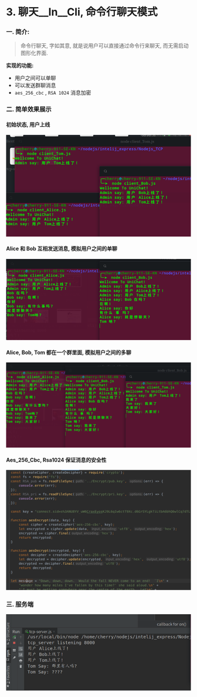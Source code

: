 # 3. 聊天__In__Cli, 命令行聊天模式

### 一. 简介:
> 命令行聊天, 字如其意, 就是说用户可以直接通过命令行来聊天, 而无需启动图形化界面.

**实现的功能:**

* 用户之间可以单聊 
* 可以发送群聊消息
* `aes_256_cbc` , `RSA 1024`  消息加密

### 二. 简单效果展示

#### 初始状态, 用户上线

![](../img/pic5.png)

#### Alice 和 Bob 互相发送消息, 模拟用户之间的单聊

![](../img/pic1.png)

#### Alice, Bob, Tom 都在一个群里面, 模拟用户之间的多聊

![](../img/pic2.png)

#### Aes_256_Cbc, Rsa1024 保证消息的安全性

![](../img/pic4.png)

### 三. 服务端

![](../img/pic3.png)